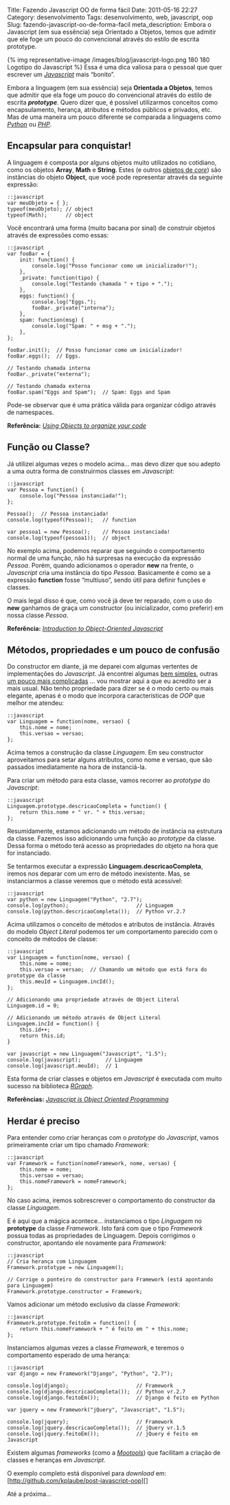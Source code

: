 Title: Fazendo Javascript OO de forma fácil
Date: 2011-05-16 22:27
Category: desenvolvimento
Tags: desenvolvimento, web, javascript, oop
Slug: fazendo-javascript-oo-de-forma-facil
meta_description: Embora o Javascript (em sua essência) seja Orientado a Objetos, temos que admitir que ele foge um pouco do convencional através do estilo de escrita prototype.


{% img representative-image /images/blog/javascript-logo.png 180 180 Logotipo do Javascript %}
Essa é uma dica valiosa para o pessoal que quer escrever um [*Javascript*][] mais “bonito”.

Embora a linguagem (em sua essência) seja **Orientada a Objetos**, temos
que admitir que ela foge um pouco do convencional através do estilo de
escrita ***prototype***. Quero dizer que, é possível utilizarmos
conceitos como encapsulamento, herança, atributos e métodos públicos e
privados, etc. Mas de uma maneira um pouco diferente se comparada a
linguagens como [*Python*][] ou [*PHP*][].

<!-- PELICAN_END_SUMMARY -->


Encapsular para conquistar!
---------------------------

A linguagem é composta por alguns objetos muito utilizados no cotidiano,
como os objetos **Array**, **Math** e **String**. Estes (e outros
[objetos de *core*][]) são instâncias do objeto **Object**, que você
pode representar através da seguinte expressão:

    ::javascript
    var meuObjeto = { };
    typeof(meuObjeto); // object
    typeof(Math);      // object

Você encontrará uma forma (muito bacana por sinal) de construir objetos
através de expressões como essas:

    ::javascript
    var fooBar = {
        init: function() {
            console.log("Posso funcionar como um inicializador!");
        },
        _private: function(tipo) {
            console.log("Testando chamada " + tipo + ".");
        },
        eggs: function() {
            console.log("Eggs.");
            fooBar._private("interna");
        },
        spam: function(msg) {
            console.log("Spam: " + msg + ".");
        },
    };

    fooBar.init();  // Posso funcionar como um inicializador!
    fooBar.eggs();  // Eggs.

    // Testando chamada interna
    fooBar._private("externa");

    // Testando chamada externa
    fooBar.spam("Eggs and Spam");  // Spam: Eggs and Spam

Pode-se observar que é uma prática válida para organizar código através
de namespaces.

**Referência:** [*Using Objects to organize your code*][]


Função ou Classe?
-----------------

Já utilizei algumas vezes o modelo acima… mas devo dizer que sou adepto
a uma outra forma de construirmos classes em *Javascript*:

    ::javascript
    var Pessoa = function() {
        console.log("Pessoa instanciada!");
    };

    Pessoa();  // Pessoa instanciada!
    console.log(typeof(Pessoa));   // function

    var pessoa1 = new Pessoa();    // Pessoa instanciada!
    console.log(typeof(pessoa1));  // object

No exemplo acima, podemos reparar que seguindo o comportamento normal de
uma função, não há surpresas na execução da expressão *Pessoa*. Porém,
quando adicionamos o operador **new** na frente, o *Javascript* cria uma
instância do tipo *Pessoa*. Basicamente é como se a expressão
**function** fosse “multiuso”, sendo útil para definir funções e
classes.

O mais legal disso é que, como você já deve ter reparado, com o uso do
**new** ganhamos de graça um constructor (ou inicializador, como
preferir) em nossa classe *Pessoa*.

**Referência:** [*Introduction to Object-Oriented Javascript*][]


Métodos, propriedades e um pouco de confusão
--------------------------------------------

Do constructor em diante, já me deparei com algumas vertentes de
implementações do *Javascript*. Já encontrei algumas [bem simples][],
outras [um pouco mais complicadas][] … vou mostrar aqui a que eu
acredito ser a mais usual. Não tenho propriedade para dizer se é o modo
certo ou mais elegante, apenas é o modo que incorpora características de
*OOP* que melhor me atendeu:

    ::javascript
    var Linguagem = function(nome, versao) {
        this.nome = nome;
        this.versao = versao;
    };

Acima temos a construção da classe *Linguagem*. Em seu constructor
aproveitamos para setar alguns atributos, como nome e versao, que são
passados imediatamente na hora de instanciá-la.

Para criar um método para esta classe, vamos recorrer ao *prototype* do
*Javascript*:

    ::javascript
    Linguagem.prototype.descricaoCompleta = function() {
        return this.nome + " vr. " + this.versao;
    };

Resumidamente, estamos adicionando um método de instância na estrutura
da classe. Fazemos isso adicionando uma função ao *prototype* da classe.
Dessa forma o método terá acesso as propriedades do objeto na hora que
for instanciado.

Se tentarmos executar a expressão **Linguagem.descricaoCompleta**,
iremos nos deparar com um erro de método inexistente. Mas, se
instanciarmos a classe veremos que o método está acessível:

    ::javascript
    var python = new Linguagem("Python", "2.7");
    console.log(python);                      // Linguagem
    console.log(python.descricaoCompleta());  // Python vr.2.7

Acima utilizamos o conceito de métodos e atributos de instância. Através
do modelo *Object Literal* podemos ter um comportamento parecido com o
conceito de métodos de classe:

    ::javascript
    var Linguagem = function(nome, versao) {
        this.nome = nome;
        this.versao = versao;  // Chamando um método que está fora do prototype da classe
        this.meuId = Linguagem.incId();
    };

    // Adicionando uma propriedade através de Object Literal
    Linguagem.id = 0;

    // Adicionando um método através de Object Literal
    Linguagem.incId = function() {
        this.id++;
        return this.id;
    }

    var javascript = new Linguagem("Javascript", "1.5");
    console.log(javascript);        // Linguagem
    console.log(javascript.meuId);  // 1

Esta forma de criar classes e objetos em *Javascript* é executada com
muito sucesso na biblioteca [*RGraph*][].

**Referências:** [*Javascript is Object Oriented Programming*][]


Herdar é preciso
----------------

Para entender como criar heranças com o *prototype* do *Javascript*,
vamos primeiramente criar um tipo chamado *Framework*:

    ::javascript
    var Framework = function(nomeFramework, nome, versao) {
        this.nome = nome;
        this.versao = versao;
        this.nomeFramework = nomeFramework;
    };

No caso acima, iremos sobrescrever o comportamento do constructor da
classe *Linguagem*.

E é aqui que a mágica acontece… instanciamos o tipo *Linguagem* no
**prototype** da classe *Framework*. Isto fará com que o tipo
*Framework* possua todas as propriedades de Linguagem. Depois corrigimos
o constructor, apontando ele novamente para *Framework*:

    ::javascript
    // Cria herança com Linguagem
    Framework.prototype = new Linguagem();

    // Corrige o ponteiro do constructor para Framework (está apontando para Linguagem)
    Framework.prototype.constructor = Framework;

Vamos adicionar um método exclusivo da classe *Framework*:

    ::javascript
    Framework.prototype.feitoEm = function() {
        return this.nomeFramework + " é feito em " + this.nome;
    };

Instanciamos algumas vezes a classe *Framework*, e teremos o
comportamento esperado de uma herança:

    ::javascript
    var django = new Framework("Django", "Python", "2.7");

    console.log(django);                      // Framework
    console.log(django.descricaoCompleta());  // Python vr.2.7
    console.log(django.feitoEm());            // Django é feito em Python

    var jquery = new Framework("jQuery", "Javascript", "1.5");

    console.log(jquery);                      // Framework
    console.log(jquery.descricaoCompleta());  // jQuery vr.1.5
    console.log(jquery.feitoEm());            // jQuery é feito em Javascript

Existem algumas *frameworks* (como a [*Mootools*][]) que facilitam a
criação de classes e heranças em *Javascript*.

O exemplo completo está disponível para *download* em:
[http://github.com/kplaube/post-javascript-oop][]

Até a próxima…


  [*Javascript*]: {tag}javascript
    "Leia mais sobre Javascript"
  [*Python*]: {tag}python
    "Leia mais sobre Python"
  [*PHP*]: {tag}php "Leia mais sobre PHP"
  [objetos de *core*]: https://developer.mozilla.org/en/JavaScript/Reference/Global_Objects
    "Veja outros objetos globais da linguagem"
  [*Using Objects to organize your code*]: http://blog.rebeccamurphey.com/2009/10/15/using-objects-to-organize-your-code/
    "Um bom artigo da Rebecca Murphey sobre como organizar seus scripts através de Objects"
  [*Introduction to Object-Oriented Javascript*]: https://developer.mozilla.org/en/Introduction_to_Object-Oriented_JavaScript
    "Excelente artigo da Mozilla ensinando a como representar estados da Orientação a Objetos com Javascript"
  [bem simples]: http://jquery-howto.blogspot.com/2009/01/object-oriented-javascript-how-to_21.html
    "Object-Oriented JavaScript, how to achieve public properties/fields"
  [um pouco mais complicadas]: http://www.coolpage.com/developer/javascript/Correct%20OOP%20for%20Javascript.html
    "Correct OOP for Javascript"
  [*RGraph*]: http://www.rgraph.net/
    "RGraph: HTML5 canvas graph library based on the HTML5 canvas tag "
  [*Javascript is Object Oriented Programming*]: http://weblog.bocoup.com/javascript-is-object-oriented-programming
    "Excelente artigo mostrando os conceitos de OOP aplicados ao Javascript"
  [*Mootools*]: http://mootools.net/
    "MooTools, a compact javascript framework"
  [http://github.com/kplaube/post-javascript-oop]: http://github.com/kplaube/post-javascript-oop
    "Código do exemplo no GitHub"

